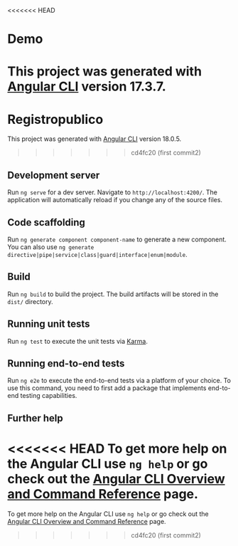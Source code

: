 <<<<<<< HEAD
# Demo

This project was generated with [Angular CLI](https://github.com/angular/angular-cli) version 17.3.7.
=======
# Registropublico

This project was generated with [Angular CLI](https://github.com/angular/angular-cli) version 18.0.5.
>>>>>>> cd4fc20 (first commit2)

## Development server

Run `ng serve` for a dev server. Navigate to `http://localhost:4200/`. The application will automatically reload if you change any of the source files.

## Code scaffolding

Run `ng generate component component-name` to generate a new component. You can also use `ng generate directive|pipe|service|class|guard|interface|enum|module`.

## Build

Run `ng build` to build the project. The build artifacts will be stored in the `dist/` directory.

## Running unit tests

Run `ng test` to execute the unit tests via [Karma](https://karma-runner.github.io).

## Running end-to-end tests

Run `ng e2e` to execute the end-to-end tests via a platform of your choice. To use this command, you need to first add a package that implements end-to-end testing capabilities.

## Further help

<<<<<<< HEAD
To get more help on the Angular CLI use `ng help` or go check out the [Angular CLI Overview and Command Reference](https://angular.io/cli) page.
=======
To get more help on the Angular CLI use `ng help` or go check out the [Angular CLI Overview and Command Reference](https://angular.dev/tools/cli) page.
>>>>>>> cd4fc20 (first commit2)
